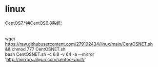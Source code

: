 # linux
CentOS7.*换CentOS6.8系统:<br />
<br />                                                                                                                                                                                                    
wget https://raw.githubusercontent.com/279192434/linux/main/CentOSNET.sh && chmod 777 CentOSNET.sh
<br />
bash CentOSNET.sh -c 6.8 -v 64 -a --mirror 'http://mirrors.aliyun.com/centos-vault/'
